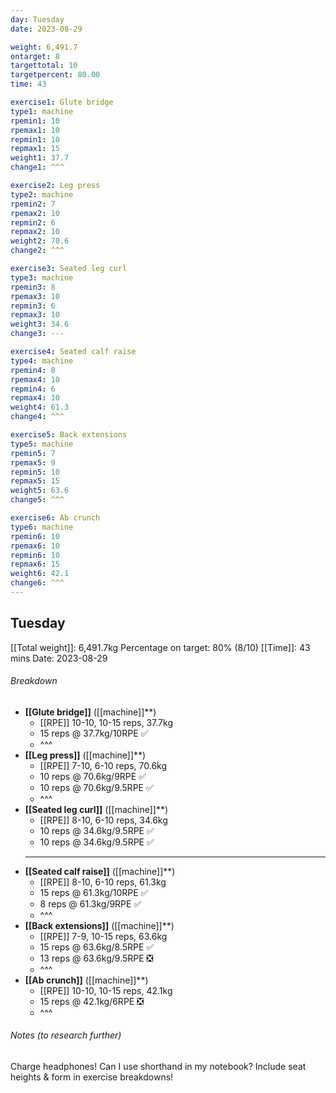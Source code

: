 ```yaml
---
day: Tuesday
date: 2023-08-29

weight: 6,491.7
ontarget: 8
targettotal: 10
targetpercent: 80.00
time: 43

exercise1: Glute bridge
type1: machine
rpemin1: 10
rpemax1: 10
repmin1: 10
repmax1: 15
weight1: 37.7
change1: ^^^

exercise2: Leg press
type2: machine
rpemin2: 7
rpemax2: 10
repmin2: 6
repmax2: 10
weight2: 70.6
change2: ^^^

exercise3: Seated leg curl
type3: machine
rpemin3: 8
rpemax3: 10
repmin3: 6
repmax3: 10
weight3: 34.6
change3: ---

exercise4: Seated calf raise
type4: machine
rpemin4: 8
rpemax4: 10
repmin4: 6
repmax4: 10
weight4: 61.3
change4: ^^^

exercise5: Back extensions
type5: machine
rpemin5: 7
rpemax5: 9
repmin5: 10
repmax5: 15
weight5: 63.6
change5: ^^^

exercise6: Ab crunch
type6: machine
rpemin6: 10
rpemax6: 10
repmin6: 10
repmax6: 15
weight6: 42.1
change6: ^^^
---
```

## Tuesday
[[Total weight]]: 6,491.7kg
Percentage on target: 80% (8/10)
[[Time]]: 43 mins
Date: 2023-08-29
###### Breakdown
 - **[[Glute bridge]]** ([[machine]]**)
	 - [[RPE]] 10-10, 10-15 reps, 37.7kg
	 - 15 reps @ 37.7kg/10RPE ✅
	 - ^^^
 - **[[Leg press]]** ([[machine]]**)
	 - [[RPE]] 7-10, 6-10 reps, 70.6kg
	 - 10 reps @ 70.6kg/9RPE ✅
	 - 10 reps @ 70.6kg/9.5RPE ✅
	 - ^^^
 - **[[Seated leg curl]]** ([[machine]]**)
	 - [[RPE]] 8-10, 6-10 reps, 34.6kg
	 - 10 reps @ 34.6kg/9.5RPE ✅
	 - 10 reps @ 34.6kg/9.5RPE ✅
	 - ---
 - **[[Seated calf raise]]** ([[machine]]**)
	 - [[RPE]] 8-10, 6-10 reps, 61.3kg
	 - 15 reps @ 61.3kg/10RPE ✅
	 - 8 reps @ 61.3kg/9RPE ✅
	 - ^^^
 - **[[Back extensions]]** ([[machine]]**)
	 - [[RPE]] 7-9, 10-15 reps, 63.6kg
	 - 15 reps @ 63.6kg/8.5RPE ✅
	 - 13 reps @ 63.6kg/9.5RPE ❎
	 - ^^^
 - **[[Ab crunch]]** ([[machine]]**)
	 - [[RPE]] 10-10, 10-15 reps, 42.1kg
	 - 15 reps @ 42.1kg/6RPE ❎
	 - ^^^
###### Notes (to research further)
Charge headphones!
Can I use shorthand in my notebook?
Include seat heights & form in exercise breakdowns!